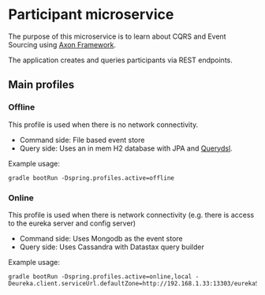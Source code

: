 # Participant microservice

The purpose of this microservice is to learn about CQRS and Event Sourcing using [Axon Framework](http://www.axonframework.org/).

The application creates and queries participants via REST endpoints.

## Main profiles

### Offline
This profile is used when there is no network connectivity.

* Command side: File based event store
* Query side: Uses an in mem H2 database with JPA and [Querydsl](http://www.querydsl.com/).

Example usage: 
```
gradle bootRun -Dspring.profiles.active=offline
```

### Online
This profile is used when there is network connectivity (e.g. there is access to the eureka server and config server)

* Command side: Uses Mongodb as the event store
* Query side: Uses Cassandra with Datastax query builder

Example usage:
```
gradle bootRun -Dspring.profiles.active=online,local -Deureka.client.serviceUrl.defaultZone=http://192.168.1.33:13303/eurekaServer/eureka/,http://192.168.1.34:13303/eurekaServer/eureka/
```
